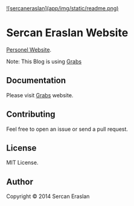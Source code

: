 <a href="http://sercaneraslan.com">
![sercaneraslan](app/img/static/readme.png)
</a>

Sercan Eraslan Website
======================

<a href="http://sercaneraslan.com">Personel Website</a>. 

Note: This Blog is using <a href="https://github.com/sercaneraslan/grabs">Grabs</a>

## Documentation
Please visit <a href="http://grabs.in">Grabs</a> website.

## Contributing
Feel free to open an issue or send a pull request.

## License
MIT License.

## Author
Copyright © 2014 Sercan Eraslan

